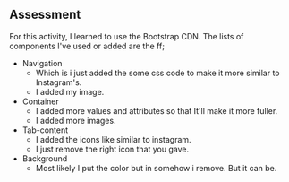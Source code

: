 ## Assessment

For this activity, I learned to use the Bootstrap CDN. The lists of components I've used or added are the ff;

*  Navigation 
    *  Which is i just added the some css code to make it more similar to Instagram's.
    *  I added my image. 
*  Container 
    *  I added more values and attributes so that It'll make it more fuller.
    *  I added more images. 
*  Tab-content 
    *  I added the icons like similar to instagram. 
    *  I just remove the right icon that you gave. 
*  Background
   *  Most likely I put the color but in somehow i remove. But it can be. 
